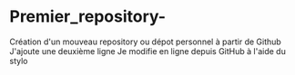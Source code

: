 # Premier_repository-
Création d'un mouveau repository ou dépot personnel à partir de Github
J'ajoute une deuxième ligne
Je modifie en ligne depuis GitHub à l'aide du stylo

